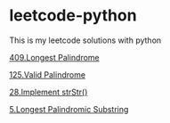# leetcode-python
This is my leetcode solutions with python

[409.Longest Palindrome](https://github.com/SherlockLiao/leetcode-python/blob/master/Longest%20Palindrome.md)

[125.Valid Palindrome](https://github.com/SherlockLiao/leetcode-python/blob/master/Valid%20Palindrome.md)

[28.Implement strStr()](https://github.com/SherlockLiao/leetcode-python/blob/master/%20Implement%20strStr().md)

[5.Longest Palindromic Substring]()

